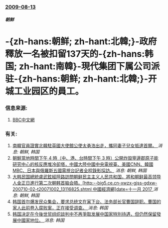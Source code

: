 ### [2009-08-13](/news/2009/08/13/index.md)

##### 朝鲜
#  -{zh-hans:朝鲜; zh-hant:北韓;}-政府釋放一名被扣留137天的-{zh-hans:韩国; zh-hant:南韓}-現代集团下属公司派驻-{zh-hans:朝鲜; zh-hant:北韓;}-开城工业园区的員工。




### 信息来源:

1. [BBC中文網](http://news.bbc.co.uk/chinese/trad/hi/newsid_8190000/newsid_8199700/8199773.stm)

### 有关:

1. [南韓官員證實北韓駐英國大使館公使太勇浩出走，攜同妻子兒女抵達首爾。 ](/zh/news/2016/08/17/南韓官員證實北韓駐英國大使館公使太勇浩出走-攜同妻子兒女抵達首爾.md) _消息: 朝鲜, 韩国_
2. [朝鮮當地時間下午 4 時（中、港、台時間下午 3 時）公開炸毁寧邊郡原子能研究中心的核反應堆冷卻塔，中國大陸中國中央電視臺、美國CNN、韓國MBC、日本與俄羅斯五國電視台記者全程錄影採訪。](/zh/news/2008/06/27/朝鮮當地時間下午-4-時-中-港-台時間下午-3-時-公開炸毁寧邊郡原子能研究中心的核反應堆冷卻塔-中國大陸中國中央電視.md) _消息: 朝鲜, 韩国_
3. [大韩民国總統盧武鉉經陸路訪問朝鲜民主主义人民共和国，將和朝鲜最高领导人金正日進行第二次朝韩首脑会晤。[http:--big5.ce.cn-xwzx-gjss-gdxw-200710-02-t20071002_13116825.shtml 中國經濟網]date=十一月 2017 ](/zh/news/2007/10/2/大韩民国總統盧武鉉經陸路訪問朝鲜民主主义人民共和国-將和朝鲜最高领导人金正日進行第二次朝韩首脑会晤-http-bi.md) _消息: 朝鲜, 韩国_
4. [ 韩国首尔爆发民众集会，要求总统文在寅下台、法务部长官曹国辞职。曹国的家人此前卷入腐败案，正在接受调查。 ](/zh/news/2019/10/9/韩国首尔爆发民众集会-要求总统文在寅下台-法务部长官曹国辞职-曹国的家人此前卷入腐败案-正在接受调查.md) _消息: 韩国_
5. [ 韩国决定在今後世贸组织談判中不再爭取发展中国家特別待遇，但仍然保留發展中國家地位。 ](/zh/news/2019/10/25/韩国决定在今後世贸组织談判中不再爭取发展中国家特別待遇-但仍然保留發展中國家地位.md) _消息: 韩国_
